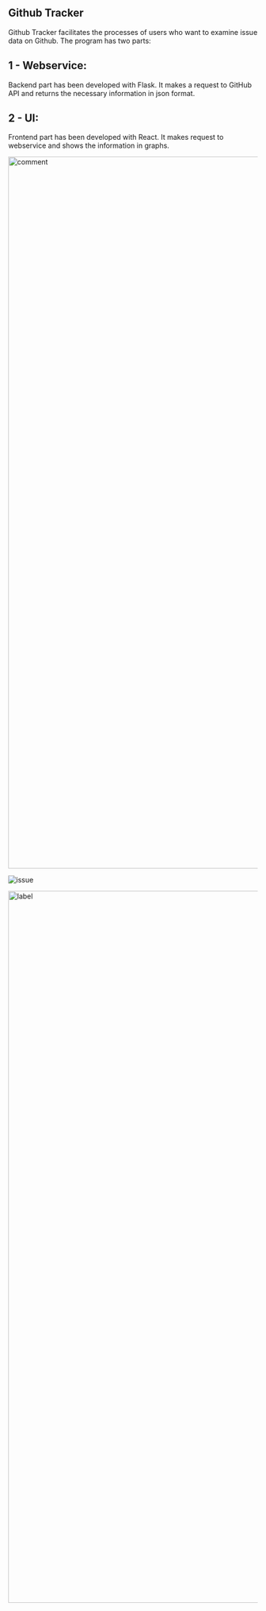 ## Github Tracker

Github Tracker facilitates the processes of users who want to examine issue data on Github. The program has two parts:

## 1 - Webservice:

Backend part has been developed with Flask. It makes a request to GitHub API and returns the necessary information in json format.

## 2 - UI:

Frontend part has been developed with React. It makes request to webservice and shows the information in graphs.

<img width="1434" alt="comment" src="https://user-images.githubusercontent.com/26031429/147286059-14cd8ea7-5de6-43a6-9680-66d02bde002a.png">


![issue](https://user-images.githubusercontent.com/26031429/147285924-407d6b40-437a-4475-95f6-cd9d58aecdb9.jpeg)


<img width="1434" alt="label" src="https://user-images.githubusercontent.com/26031429/147286066-c6319fd4-72ce-4c7b-85fb-aa0dbe89b5fc.png">

